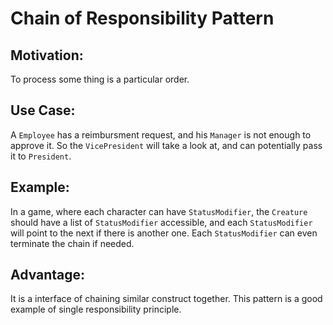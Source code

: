 # Chain of Responsibility Pattern

## Motivation:

To process some thing is a particular order.

## Use Case:

A `Employee` has a reimbursment request, and his `Manager` is not enough to approve it. So the `VicePresident` will take a look at, and can potentially pass it to `President`.

## Example:

In a game, where each character can have `StatusModifier`, the `Creature` should have a list of `StatusModifier` accessible, and each `StatusModifier` will point to the next if there is another one. Each `StatusModifier` can even terminate the chain if needed.

## Advantage:

It is a interface of chaining similar construct together. This pattern is a good example of single responsibility principle.